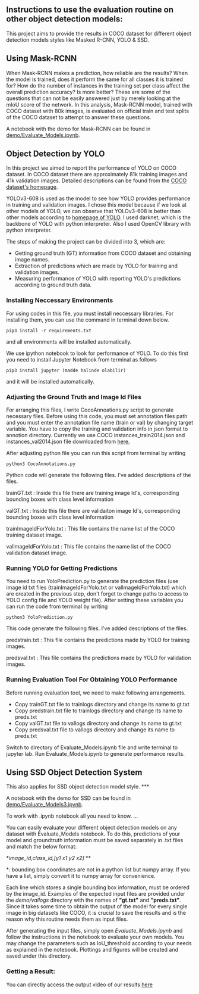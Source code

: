 ## Instructions to use the evaluation routine on other object detection models:

This project aims to provide the results in COCO dataset for different object detection models styles like Masked R-CNN, YOLO  & SSD.

<!--- There will be the explanation and the abstract for the project here. --->

## Using Mask-RCNN

When Mask-RCNN makes a prediction, how reliable are the results? When the model is trained, does it perform the same for all classes it is trained for? How do the number of instances in the training set per class affect the overall prediction accuracy? Is more better? These are some of the questions that can not be easily answered just by merely looking at the mIoU score of the network. In this analysis, Mask-RCNN model, trained with COCO dataset with 80k images, is evaluated on official train and test splits of the COCO dataset to attempt to answer these questions.

A notebook with the demo for Mask-RCNN can be found in [demo/Evaluate_Models.ipynb](demo/Evaluate_Models.ipynb).

## Object Detection by YOLO

In this project we aimed to report the performance of YOLO on COCO dataset. In COCO dataset there are approximately 81k training images and 41k validation images. Detailed descriptions can be found from the [COCO dataset's homepage](http://cocodataset.org/#home). 

YOLOv3-608 is used as the model to see how YOLO provides performance in training and validation images. I chose this model because if we look at other models of YOLO, we can observe that YOLOv3-608 is better than other models according to [homepage of YOLO](https://pjreddie.com/darknet/yolo/). I used darknet, which is the backbone of YOLO with python interpreter. Also I used OpenCV library with python interpreter. 

The steps of making the project can be divided into 3, which are:
* Getting ground truth (GT) information from COCO dataset and obtaining image names.
* Extraction of predictions which are made by YOLO for training and validation images. 
* Measuring performance of YOLO with reporting YOLO's predictions according to ground truth data.

### Installing Neccessary Environments

For using codes in this file, you must install neccessary libraries. For installing them, you can use the command in terminal down below.

```
pip3 install -r requirements.txt
```
and all environments will be installed automatically.

We  use ipython notebook to look for performance of YOLO. To do this first you need to install Jupyter Notebook from terminal as follows
```
pip3 install jupyter (madde halinde olabilir)
```
and it will be installed automatically.


### Adjusting the Ground Truth and Image Id Files

For arranging this files, I write CocoAnnoations.py script to generate necessary files. Before using this code, you must set annotation files path and you must enter the annotation file name (train or val) by changing target variable.
You have to copy the training and validation info in json format to annotion directory. Currently we use COCO instances_train2014.json and instances_val2014.json file downloaded from [here.](http://images.cocodataset.org/annotations/annotations_trainval2014.zip)

After adjusting python file you can run this script from terminal by writing

```
python3 CocoAnnotations.py
```

Python code will generate the following files. I've added descriptions of the files.

trainGT.txt : Inside this file there are training image Id's, corresponding bounding boxes with class level information

valGT.txt : Inside this file there are validaiton image Id's, corresponding bounding boxes with class level information

trainImageIdForYolo.txt : This file contains the name list of the COCO training dataset image.

valImageIdForYolo.txt : This file contains the name list of the COCO validation dataset image.

### Running YOLO for Getting Predictions

You need to run YoloPrediction.py to generate the prediction files (use image id txt files (trainImageIdForYolo.txt or valImageIdForYolo.txt) which are created in the previous step, don't forget to change paths to access to YOLO config file and YOLO weight file). After setting these variables you can run the code from terminal by writing

```
python3 YoloPrediction.py
```

This code generate the following files. I've added descriptions of the files.

predstrain.txt : This file contains the predictions made by YOLO for training images.

predsval.txt : This file contains the predictions made by YOLO for validation images.

### Running Evaluation Tool For Obtaining YOLO Performance

Before running evaluation tool, we need to make following arrangements.

- Copy trainGT.txt file to trainlogs directory and change its name to gt.txt
- Copy predstrain.txt file to trainlogs directory and change its name to preds.txt
- Copy valGT.txt file to vallogs directory and change its name to gt.txt
- Copy predsval.txt file to vallogs directory and change its name to preds.txt

Switch to directory of Evaluate_Models.ipynb file and write terminal to jupyter lab. Run Evaluate_Models.ipynb to generate performance results.



<!--- You only look once (YOLO) is a system for detecting objects on the Pascal VOC 2012 dataset. It can detect the 20 Pascal object classes: --->

<!--- person
bird, cat, cow, dog, horse, sheep
aeroplane, bicycle, boat, bus, car, motorbike, train
bottle, chair, dining table, potted plant, sofa, tv/monitor
YOLO is joint work with Santosh, Ross, and Ali, and is described in detail in our paper. --->

<!---How it works
All prior detection systems repurpose classifiers or localizers to perform detection. They apply the model to an image at multiple locations and scales. High scoring regions of the image are considered detections. --->

<!---We use a totally different approach. We apply a single neural network to the full image. This network divides the image into regions and predicts bounding boxes and probabilities for each region. These bounding boxes are weighted by the predicted probabilities. --->

<!---This also applies for YOLO system. *** --->

<!---A notebook that includes YOLO results can be found at [demo/Evaluate_Models2.ipynb](demo/Evaluate_Models.ipynb). --->

<!--- A notebook with the demo for YOLO can be found in [demo/Evaluate_Models2.ipynb](demo/Evaluate_Models.ipynb). --->

## Using SSD Object Detection System

This also applies for SSD object detection model style. *** 

A notebook with the demo for SSD can be found in [demo/Evaluate_Models3.ipynb](demo/Evaluate_Models.ipynb).




To work with .ipynb notebook all you need to know. ...


You can easily evaluate your different object detection models on any dataset with Evaluate_Models notebook. To do this, predictions of your model and groundtruth information must be saved separately in .txt files and match the below format:



**image_id,class_id,[y1 x1 y2 x2]* **

*: bounding box coordinates are not in a python list but numpy array. If you have a list, simply convert it to numpy array for convenience.


Each line which stores a single bounding box information, must be ordered by the image_id. Examples of the expected input files are provided under the *demo/vallogs* directory with the names of **"gt.txt"** and **"preds.txt"**. Since it takes some time to obtain the output of the model for every single image in big datasets like COCO, it is crucial to save the results and  is the reason why this routine needs them as input files.

After generating the input files, simply open *Evaluate_Models.ipynb* and follow the instructions in the notebook to evaluate your own models. You may change the parameters such as IoU_threshold according to your needs as explained in the notebook. Plottings and figures will be created and saved under this directory.


### Getting a Result:

You can directly access the output video of our results [here](output.avi)

